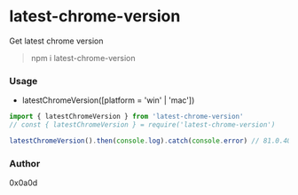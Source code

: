 # latest-chrome-version

Get latest chrome version

> npm i latest-chrome-version

### Usage
- latestChromeVersion([platform = 'win' | 'mac'])

```js
import { latestChromeVersion } from 'latest-chrome-version'
// const { latestChromeVersion } = require('latest-chrome-version')

latestChromeVersion().then(console.log).catch(console.error) // 81.0.4044.138
```

### Author
0x0a0d
